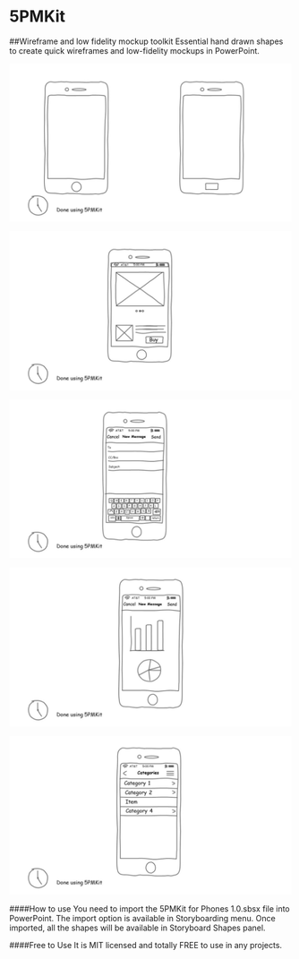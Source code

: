 # 5PMKit
##Wireframe and low fidelity mockup toolkit
Essential hand drawn shapes to create quick wireframes and low-fidelity mockups in PowerPoint.

![alt tag](https://github.com/ashack/5PMKit/blob/master/Sample%20Wireframe/Phones/Slide1.JPG)

![alt tag](https://github.com/ashack/5PMKit/blob/master/Sample%20Wireframe/Phones/Slide2.JPG)

![alt tag](https://github.com/ashack/5PMKit/blob/master/Sample%20Wireframe/Phones/Slide3.JPG)

![alt tag](https://github.com/ashack/5PMKit/blob/master/Sample%20Wireframe/Phones/Slide4.JPG)

![alt tag](https://github.com/ashack/5PMKit/blob/master/Sample%20Wireframe/Phones/Slide5.JPG)

####How to use
You need to import the 5PMKit for Phones 1.0.sbsx file into PowerPoint. The import option is available in Storyboarding menu. Once imported, all the shapes will be available in Storyboard Shapes panel.

####Free to Use
It is MIT licensed and totally FREE to use in any projects.
